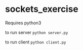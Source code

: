 # sockets_exercise
Requires python3

to run server `python server.py`

to run client `python client.py`
